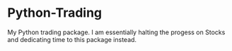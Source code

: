 # Python-Trading
My Python trading package. I am essentially halting the progess on Stocks and dedicating time to this package instead.
